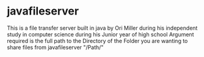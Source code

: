 # javafileserver
 This is a file transfer server built in java by Ori Miller during his independent study in computer science during his Junior year of high school
 Argument required is the full path to the Directory of the Folder you are wanting to share files from
 javafileserver "/Path/"
